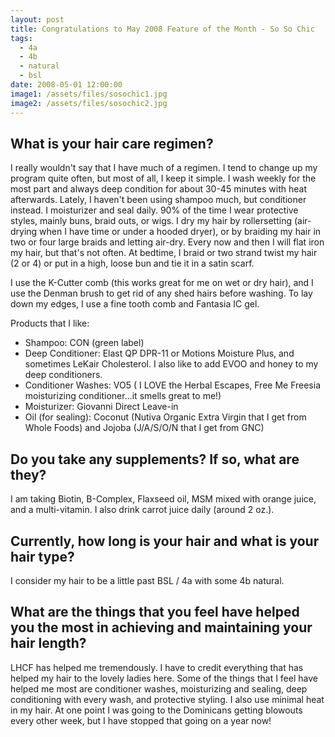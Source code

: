 ```yaml
---
layout: post
title: Congratulations to May 2008 Feature of the Month - So So Chic
tags:
  - 4a
  - 4b
  - natural
  - bsl
date: 2008-05-01 12:00:00
image1: /assets/files/sosochic1.jpg
image2: /assets/files/sosochic2.jpg
---
```

## What is your hair care regimen?

I really wouldn't say that I have much of a regimen. I tend to change up my program quite often, but most of all, I keep it simple. I wash weekly for the most part and always deep condition for about 30-45 minutes with heat afterwards. Lately, I haven't been using shampoo much, but conditioner instead. I moisturizer and seal daily. 90% of the time I wear protective styles, mainly buns, braid outs, or wigs. I dry my hair by rollersetting (air-drying when I have time or under a hooded dryer), or by braiding my hair in two or four large braids and letting air-dry. Every now and then I will flat iron my hair, but that's not often. At bedtime, I braid or two strand twist my hair (2 or 4) or put in a high, loose bun and tie it in a satin scarf.

I use the K-Cutter comb (this works great for me on wet or dry hair), and I use the Denman brush to get rid of any shed hairs before washing. To lay down my edges, I use a fine tooth comb and Fantasia IC gel.

Products that I like:
* Shampoo: CON (green label)
* Deep Conditioner: Elast QP DPR-11 or Motions Moisture Plus, and sometimes LeKair Cholesterol. I also like to add EVOO and honey to my deep conditioners.
* Conditioner Washes: VO5 ( I LOVE the Herbal Escapes, Free Me Freesia moisturizing conditioner...it smells great to me!)
* Moisturizer: Giovanni Direct Leave-in
* Oil (for sealing): Coconut (Nutiva Organic Extra Virgin that I get from Whole Foods) and Jojoba (J/A/S/O/N that I get from GNC)

## Do you take any supplements? If so, what are they?

I am taking Biotin, B-Complex, Flaxseed oil, MSM mixed with orange juice, and a multi-vitamin. I also drink carrot juice daily (around 2 oz.).

## Currently, how long is your hair and what is your hair type?

I consider my hair to be a little past BSL / 4a with some 4b natural.

## What are the things that you feel have helped you the most in achieving and maintaining your hair length?

LHCF has helped me tremendously. I have to credit everything that has helped my hair to the lovely ladies here. Some of the things that I feel have helped me most are conditioner washes, moisturizing and sealing, deep conditioning with every wash, and protective styling. I also use minimal heat in my hair. At one point I was going to the Dominicans getting blowouts every other week, but I have stopped that going on a year now!

